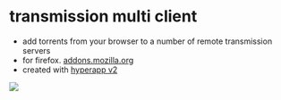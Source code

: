 # transmission multi client

- add torrents from your browser to a number of remote transmission servers
- for firefox. [addons.mozilla.org](https://addons.mozilla.org/en-US/firefox/addon/transmission-client/)
- created with [hyperapp v2](https://github.com/jorgebucaran/hyperapp/issues/672)

![](https://i.imgur.com/sMW1JTO.png)
